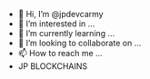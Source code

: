 - 👋 Hi, I’m @jpdevcarmy
- 👀 I’m interested in ...
- 🌱 I’m currently learning ...
- 💞️ I’m looking to collaborate on ...
- 📫 How to reach me ...
- JP BLOCKCHAINS
<!---
jpdevcarmy/jpdevcarmy is a ✨ special ✨ repository because its `README.md` (this file) appears on your GitHub profile.
You can click the Preview link to take a look at your changes.
--->
